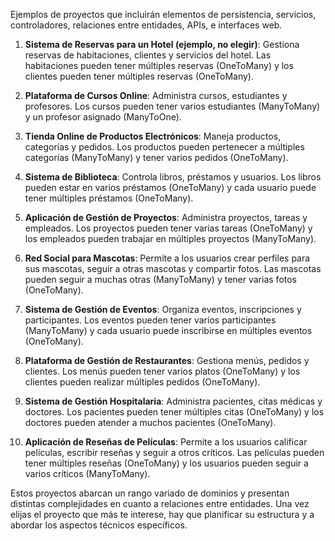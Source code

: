Ejemplos de proyectos que incluirán elementos de persistencia, servicios, controladores, relaciones entre entidades, APIs, e interfaces web.

1. **Sistema de Reservas para un Hotel (ejemplo, no elegir)**: Gestiona reservas de habitaciones, clientes y servicios del hotel. Las habitaciones pueden tener múltiples reservas (OneToMany) y los clientes pueden tener múltiples reservas (OneToMany).

1. **Plataforma de Cursos Online**: Administra cursos, estudiantes y profesores. Los cursos pueden tener varios estudiantes (ManyToMany) y un profesor asignado (ManyToOne).

1. **Tienda Online de Productos Electrónicos**: Maneja productos, categorías y pedidos. Los productos pueden pertenecer a múltiples categorías (ManyToMany) y tener varios pedidos (OneToMany).

1. **Sistema de Biblioteca**: Controla libros, préstamos y usuarios. Los libros pueden estar en varios préstamos (OneToMany) y cada usuario puede tener múltiples préstamos (OneToMany).

1. **Aplicación de Gestión de Proyectos**: Administra proyectos, tareas y empleados. Los proyectos pueden tener varias tareas (OneToMany) y los empleados pueden trabajar en múltiples proyectos (ManyToMany).

1. **Red Social para Mascotas**: Permite a los usuarios crear perfiles para sus mascotas, seguir a otras mascotas y compartir fotos. Las mascotas pueden seguir a muchas otras (ManyToMany) y tener varias fotos (OneToMany).

1. **Sistema de Gestión de Eventos**: Organiza eventos, inscripciones y participantes. Los eventos pueden tener varios participantes (ManyToMany) y cada usuario puede inscribirse en múltiples eventos (OneToMany).

1. **Plataforma de Gestión de Restaurantes**: Gestiona menús, pedidos y clientes. Los menús pueden tener varios platos (OneToMany) y los clientes pueden realizar múltiples pedidos (OneToMany).

1. **Sistema de Gestión Hospitalaria**: Administra pacientes, citas médicas y doctores. Los pacientes pueden tener múltiples citas (OneToMany) y los doctores pueden atender a muchos pacientes (OneToMany).

1. **Aplicación de Reseñas de Películas**: Permite a los usuarios calificar películas, escribir reseñas y seguir a otros críticos. Las películas pueden tener múltiples reseñas (OneToMany) y los usuarios pueden seguir a varios críticos (ManyToMany).

Estos proyectos abarcan un rango variado de dominios y presentan distintas complejidades en cuanto a relaciones entre entidades. Una vez elijas el proyecto que más te interese, hay que planificar su estructura y a abordar los aspectos técnicos específicos.

